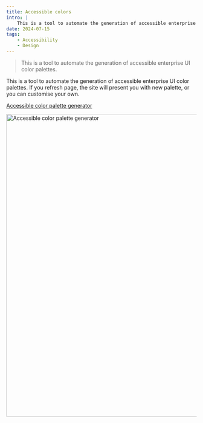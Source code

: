 ```yaml
---
title: Accessible colors
intro: |
    This is a tool to automate the generation of accessible enterprise UI color palettes. 
date: 2024-07-15
tags:
    - Accessibility
    - Design
---
```


> This is a tool to automate the generation of accessible enterprise UI color palettes. 

This is a tool to automate the generation of accessible enterprise UI color palettes. If you refresh page, the site will present you with new palette, or you can customise your own.

[Accessible color palette generator](https://zesty-gingersnap-8c8a20.netlify.app)

<picture>
    <img src="/assets/img/color-contrast-checker.png" alt="Accessible color palette generator" width="800" decoding="async" />
</picture>